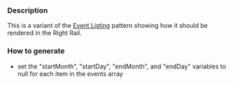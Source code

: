 ### Description
This is a variant of the [Event Listing](./?p=organisms-event-listing) pattern showing how it should be rendered in the Right Rail.

### How to generate
* set the "startMonth", "startDay", "endMonth", and "endDay" variables to null for each item in the events array
